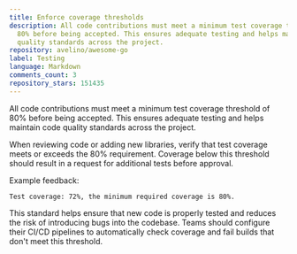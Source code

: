```yaml
---
title: Enforce coverage thresholds
description: All code contributions must meet a minimum test coverage threshold of
  80% before being accepted. This ensures adequate testing and helps maintain code
  quality standards across the project.
repository: avelino/awesome-go
label: Testing
language: Markdown
comments_count: 3
repository_stars: 151435
---
```


All code contributions must meet a minimum test coverage threshold of 80% before being accepted. This ensures adequate testing and helps maintain code quality standards across the project.

When reviewing code or adding new libraries, verify that test coverage meets or exceeds the 80% requirement. Coverage below this threshold should result in a request for additional tests before approval.

Example feedback:
```
Test coverage: 72%, the minimum required coverage is 80%.
```

This standard helps ensure that new code is properly tested and reduces the risk of introducing bugs into the codebase. Teams should configure their CI/CD pipelines to automatically check coverage and fail builds that don't meet this threshold.